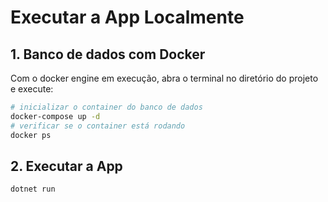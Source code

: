 # Executar a App Localmente

## 1. Banco de dados com Docker

Com o docker engine em execução, abra o terminal no diretório do projeto e execute:

```bash
# inicializar o container do banco de dados
docker-compose up -d
# verificar se o container está rodando
docker ps
```

## 2. Executar a App

```bash
dotnet run
```
